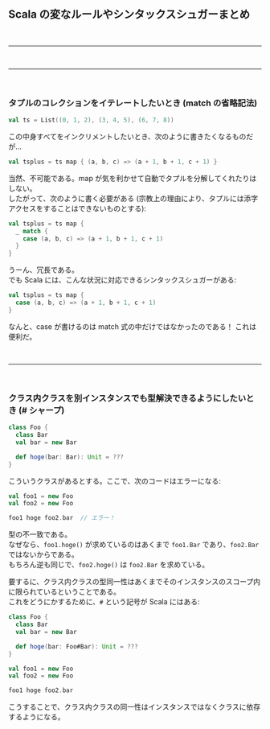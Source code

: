 ## Scala の変なルールやシンタックスシュガーまとめ

<br>

---

<br>

---

<br>

### タプルのコレクションをイテレートしたいとき (match の省略記法)

```scala
val ts = List((0, 1, 2), (3, 4, 5), (6, 7, 8))
```

この中身すべてをインクリメントしたいとき、次のように書きたくなるものだが...

```scala
val tsplus = ts map { (a, b, c) => (a + 1, b + 1, c + 1) }
```

当然、不可能である。map が気を利かせて自動でタプルを分解してくれたりはしない。  
したがって、次のように書く必要がある (宗教上の理由により、タプルには添字アクセスをすることはできないものとする):

```scala
val tsplus = ts map {
  _ match {
    case (a, b, c) => (a + 1, b + 1, c + 1)
  }
}
```

うーん、冗長である。  
でも Scala には、こんな状況に対応できるシンタックスシュガーがある:

```scala
val tsplus = ts map {
  case (a, b, c) => (a + 1, b + 1, c + 1)
}
```

なんと、case が書けるのは match 式の中だけではなかったのである！ これは便利だ。

<br>

---

<br>

### クラス内クラスを別インスタンスでも型解決できるようにしたいとき (\# シャープ)

```scala
class Foo {
  class Bar
  val bar = new Bar

  def hoge(bar: Bar): Unit = ???
}
```

こういうクラスがあるとする。ここで、次のコードはエラーになる:

```scala
val foo1 = new Foo
val foo2 = new Foo

foo1 hoge foo2.bar  // エラー！
```

型の不一致である。  
なぜなら、`foo1.hoge()` が求めているのはあくまで `foo1.Bar` であり、`foo2.Bar` ではないからである。  
もちろん逆も同じで、`foo2.hoge()` は `foo2.Bar` を求めている。

要するに、クラス内クラスの型同一性はあくまでそのインスタンスのスコープ内に限られているということである。  
これをどうにかするために、`#` という記号が Scala にはある:

```scala
class Foo {
  class Bar
  val bar = new Bar

  def hoge(bar: Foo#Bar): Unit = ???
}

val foo1 = new Foo
val foo2 = new Foo

foo1 hoge foo2.bar
```

こうすることで、クラス内クラスの同一性はインスタンスではなくクラスに依存するようになる。
